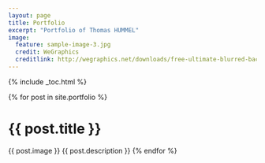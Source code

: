 ```yaml
---
layout: page
title: Portfolio
excerpt: "Portfolio of Thomas HUMMEL"
image:
  feature: sample-image-3.jpg
  credit: WeGraphics
  creditlink: http://wegraphics.net/downloads/free-ultimate-blurred-background-pack/
---
```


{% include _toc.html %}

{% for post in site.portfolio %}
# {{ post.title }}
{{ post.image }}
{{ post.description }}
{% endfor %}




